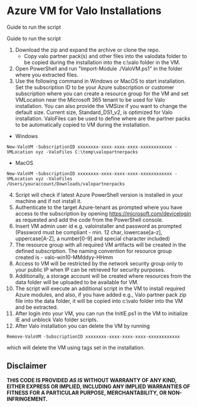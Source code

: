 # Azure VM for Valo Installations
Guide to run the script

Guide to run the script

1. Download the zip and expand the archive or clone the repo.
    * Copy valo partner pack(s) and other files into the valodata folder to be copied during the installation into the c:\valo folder in the VM.
2. Open PowerShell and run "Import-Module ./ValoVM.ps1" in the folder where you extracted files.
3. Use the following command in Windows or MacOS to start installation. Set the subscription ID to be your Azure subscription or customer subscription where you can create a resource group for the VM and set VMLocation near the Microsoft 365 tenant to be used for Valo installation. You can also provide the VMSize if you want to change the default size. Current size, Standard_DS1_v2, is optimized for Valo installation. ValoFiles can be used to define where are the partner packs to be automatically copied to VM during the installation.
* Windows
```
New-ValoVM -SubscriptionID xxxxxxxx-xxxx-xxxx-xxxx-xxxxxxxxxxxx -VMLocation xyz -ValoFiles C:\temp\valopartnerpacks
```
* MacOS
```
New-ValoVM -SubscriptionID xxxxxxxx-xxxx-xxxx-xxxx-xxxxxxxxxxxx -VMLocation xyz -ValoFiles /Users/youraccount/Downloads/valopartnerpacks
```
4. Script will check if latest Azure PowerShell version is installed in your machine and if not install it.
5. Authenticate to the target Azure-tenant as prompted where you have access to the subscription by opening https://microsoft.com/devicelogin as requested and add the code from the PowerShell console.
6. Insert VM admin user id e.g. valoinstaller and password as prompted (Password must be compliant - min. 12 char, lowercase[a-z], uppercase[A-Z], a number[0-9] and special character included)
7. The resource group with all required VM artifacts will be created in the defined subscription. The naming convention for resource group created is - valo-win10-MMddyy-HHmm
8. Access to VM will be restricted by the network security group only to your public IP when IP can be retrieved for security purposes.
9. Additionally, a storage account will be created where resources from the data folder will be uploaded to be available for VM.
10. The script will execute an additional script in the VM to install required Azure modules, and also, if you have added e.g., Valo partner pack zip file into the data folder, it will be copied into c:\valo folder into the VM and be extracted.
11. After login into your VM, you can run the InitIE.ps1 in the VM to initialize IE and unblock Valo folder scripts.
12. After Valo installation you can delete the VM by running
```
Remove-ValoVM -SubscriptionID xxxxxxxx-xxxx-xxxx-xxxx-xxxxxxxxxxxx 
```
which will delete the VM using tags set in the installation.

## Disclaimer
**THIS CODE IS PROVIDED *AS IS* WITHOUT WARRANTY OF ANY KIND, EITHER EXPRESS OR IMPLIED, INCLUDING ANY IMPLIED WARRANTIES OF FITNESS FOR A PARTICULAR PURPOSE, MERCHANTABILITY, OR NON-INFRINGEMENT.**
